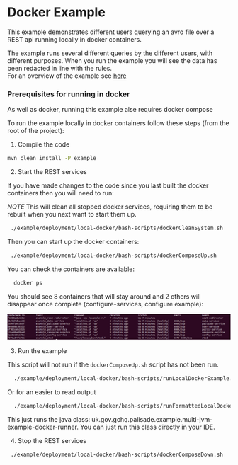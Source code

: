 # Docker Example

This example demonstrates different users querying an avro file over a REST api running locally in docker containers.

The example runs several different queries by the different users, with different purposes. When you run the example you will see the data has been redacted in line with the rules.  
For an overview of the example see [here](../../README.md)

### Prerequisites for running in docker 
As well as docker, running this example alse requires docker compose

To run the example locally in docker containers follow these steps (from the root of the project):

1. Compile the code
```bash
mvn clean install -P example
```

2. Start the REST services

If you have made changes to the code since you last built the docker containers then you will need to run:

*NOTE* This will clean all stopped docker services, requiring them to be rebuilt when you next want to start them up. 
```bash
 ./example/deployment/local-docker/bash-scripts/dockerCleanSystem.sh
```

Then you can start up the docker containers:
```bash
 ./example/deployment/local-docker/bash-scripts/dockerComposeUp.sh
```

You can check the containers are available:

```bash
  docker ps
```

You should see 8 containers that will stay around and 2 others will disappear once complete (configure-services, configure example):

![Output from docker ps](../../../doc/img/DockerPSScreenshot.png?raw=true "Output from docker ps")


3. Run the example

This script will not run if the `dockerComposeUp.sh` script has not been run.

```bash
  ./example/deployment/local-docker/bash-scripts/runLocalDockerExample.sh
```
   Or for an easier to read output
```bash
  ./example/deployment/local-docker/bash-scripts/runFormattedLocalDockerExample.sh
```  

This just runs the java class: uk.gov.gchq.palisade.example.multi-jvm-example-docker-runner. You can just run this class directly in your IDE.

4. Stop the REST services


```bash
 ./example/deployment/local-docker/bash-scripts/dockerComposeDown.sh
```
